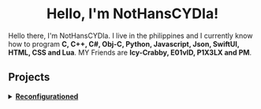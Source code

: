 <h1 align="center">Hello, I'm NotHansCYDIa!</h1>

Hello there, I'm NotHansCYDIa. I live in the philippines and I currently know how to program <b>C, C++, C#, Obj-C, Python, Javascript, Json, SwiftUI, HTML, CSS and Lua</b>. MY Friends are <b>Icy-Crabby, E01vlD, P1X3LX and PM</b>.
  
 
<h2>Projects</h2>

<details><summary><b><a href="google.com">Reconfigurationed</a></b></summary>
<p>

```markdown

# Reconfigurationed
| A terminal alt with custom commands
| made with C# on a macOS

# Compatible
| MacOS: Compatible
| Linux: Compatible
| Windows: Incompatible
```



</p>
</details>





  
  
<!---!

NotHansCYDIa/NotHansCYDIa is a ✨ special ✨ repository because its `README.md` (this file) appears on your GitHub profile.
You can click the Preview link to take a look at your changes.
--->

